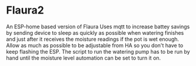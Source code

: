 # Flaura2
An ESP-home based version of Flaura 
Uses mqtt to increase battey savings by sending device to sleep as quickly as possible when watering finishes and just after it receives the moisture readings if the pot is wet enough.
Allow as much as possible to be adjustable from HA so you don't have to keep flashing the ESP.
The script to run the watering pump has to be run by hand until the moisture level automation can be set to turn it on.
